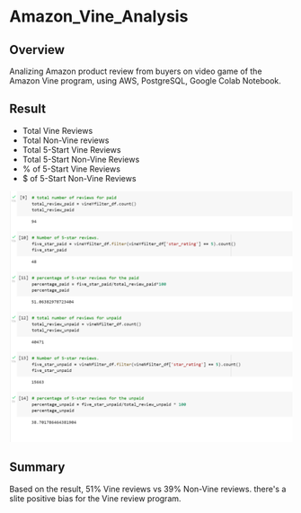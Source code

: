 # Amazon_Vine_Analysis

## Overview
Analizing Amazon product review from buyers on video game of the Amazon Vine program, using AWS, PostgreSQL, Google Colab Notebook. 

## Result 

- Total Vine Reviews
- Total Non-Vine reviews
- Total 5-Start Vine Reviews
- Total 5-Start Non-Vine Reviews
- % of 5-Start Vine Reviews
- $ of 5-Start Non-Vine Reviews

![Vine_review_analysis.png](images/Vine_review_analysis.png)  

## Summary
Based on the result, 51% Vine reviews vs 39% Non-Vine reviews. there's a slite positive bias for the Vine review program. 
